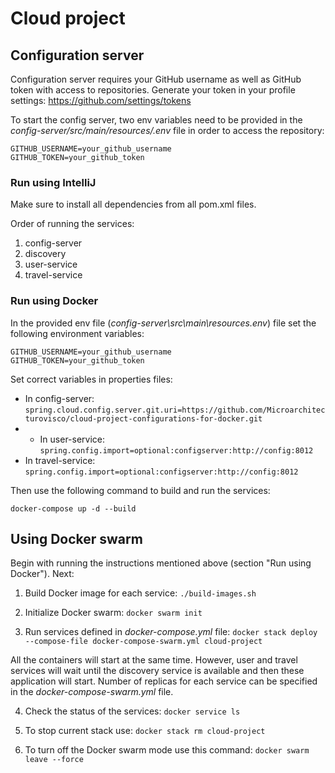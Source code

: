 # Cloud project

## Configuration server
Configuration server requires your GitHub username as well as GitHub token with access to repositories.
Generate your token in your profile settings: https://github.com/settings/tokens 

To start the config server, two env variables need to be provided in the _config-server/src/main/resources/.env_ file in order to access the repository:
```
GITHUB_USERNAME=your_github_username
GITHUB_TOKEN=your_github_token
```

### Run using IntelliJ
Make sure to install all dependencies from all pom.xml files.

Order of running the services:
1. config-server
2. discovery
3. user-service
4. travel-service


### Run using Docker
In the provided env file (_config-server\src\main\resources.env_) file set the following environment variables:
```
GITHUB_USERNAME=your_github_username
GITHUB_TOKEN=your_github_token
```

Set correct variables in properties files:
- In config-server:
```spring.cloud.config.server.git.uri=https://github.com/Microarchitecturovisco/cloud-project-configurations-for-docker.git```
- - In user-service:
```spring.config.import=optional:configserver:http://config:8012```
- In travel-service:
```spring.config.import=optional:configserver:http://config:8012```

Then use the following command to build and run the services:
```
docker-compose up -d --build
```

## Using Docker swarm

Begin with running the instructions mentioned above (section "Run using Docker"). Next:

1. Build Docker image for each service:
```./build-images.sh```

2. Initialize Docker swarm:
```docker swarm init```

3. Run services defined in _docker-compose.yml_ file:
```docker stack deploy --compose-file docker-compose-swarm.yml cloud-project```

All the containers will start at the same time.
However, user and travel services will wait until the discovery service is available and then these application will start.
Number of replicas for each service can be specified in the _docker-compose-swarm.yml_ file.

4. Check the status of the services:
```docker service ls```

5. To stop current stack use:
```docker stack rm cloud-project```

6. To turn off the Docker swarm mode use this command:
```docker swarm leave --force```